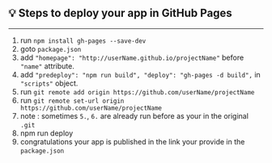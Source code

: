 ## 💡 Steps to deploy your app in GitHub Pages
---------------------------------------------
1. run `npm install gh-pages --save-dev`
2. goto `package.json`
3. add `"homepage": "http://userName.github.io/projectName"` before `"name"` attribute.
4. add `"predeploy": "npm run build", "deploy": "gh-pages -d build",` in `"scripts"` object.
5. run `git remote add origin https://github.com/userName/projectName`
6. run `git remote set-url origin https://github.com/userName/projectName`
7. note : sometimes `5.`, `6.` are already run before as your in the original `.git`
8. npm run deploy
9. congratulations your app is published in the link your provide in the `package.json`
